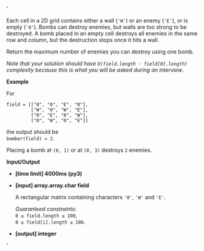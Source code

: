 '<div class="markdown"><p>Each cell in a 2D grid contains either a wall (<code>'W'</code>) or an enemy (<code>'E'</code>), or is empty (<code>'0'</code>). Bombs can destroy enemies, but walls are too strong to be destroyed. A bomb placed in an empty cell destroys all enemies in the same row and column, but the destruction stops once it hits a wall.</p>
<p>Return the maximum number of enemies you can destroy using one bomb.</p>
<p><em>Note that your solution should have <code>O(field.length · field[0].length)</code> complexity because this is what you will be asked during an interview</em>.</p>
<p><strong>Example</strong></p>
<p>For</p>
<pre><code>field = [["0", "0", "E", "0"],
         ["W", "0", "W", "E"],
         ["0", "E", "0", "W"],
         ["0", "W", "0", "E"]]
</code></pre>
<p>the output should be<br>
<code>bomber(field) = 2</code>.</p>
<p>Placing a bomb at <code>(0, 1)</code> or at <code>(0, 3)</code> destroys <code>2</code> enemies.</p>
<p><strong>Input/Output</strong></p>
<ul>
<li><strong>[time limit] 4000ms (py3)</strong></li>
</ul>
<ul>
<li>
<p><strong>[input] array.array.char field</strong></p>
<p>A rectangular matrix containing characters <code>'0'</code>, <code>'W'</code> and <code>'E'</code>.</p>
<p><em>Guaranteed constraints:</em><br>
<code>0 ≤ field.length ≤ 100</code>,<br>
<code>0 ≤ field[i].length ≤ 100</code>.</p>
</li>
<li>
<p><strong>[output] integer</strong></p>
</li>
</ul>
</div>'